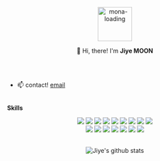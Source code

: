 <div align="center">
<img alt="mona-loading" src="https://github.com/leegeunhyeok/leegeunhyeok/assets/26512984/d4af5032-1242-4b30-98e9-2e524ca2f273" width="80" />
  
  👋 Hi, there! I'm **Jiye MOON**
</div>
<br><br>

- 📫 contact! [email](mailto:mjy6088@gmail.com)
<br><br>


**Skills** 
<div align="center">
<!-- Javascript -->
<img src="https://img.shields.io/badge/JavaScript-F7DF1E?style=for-the-badge&logo=JavaScript&logoColor=white">
<!-- React -->
<img src="https://img.shields.io/badge/React-20232A?style=for-the-badge&logo=react&logoColor=61DAFB">
<!-- Java -->
<img src="https://img.shields.io/badge/Java-ED8B00?style=for-the-badge&logo=Java&logoColor=white">
<!-- Spring Boot -->
<img src="https://img.shields.io/badge/Spring--Boot-6DB33F?style=for-the-badge&logo=Spring--Boot&logoColor=white">
<!-- Jpa -->
<img src="https://img.shields.io/badge/JPA--Hibernate-59666C?style=for-the-badge&logo=Hibernate&logoColor=white">
<!-- Oracle -->
<img src="https://img.shields.io/badge/Oracle-F80000?style=for-the-badge&logo=oracle&logoColor=black">
<!-- MySQL -->
<img src="https://img.shields.io/badge/MySQL-005C84?style=for-the-badge&logo=mysql&logoColor=white">

<!-- Python -->
<img src="https://img.shields.io/badge/Python-3776AB?style=for-the-badge&logo=python&logoColor=white">
<!-- Flask -->
<img src="https://img.shields.io/badge/Flask-000000?style=for-the-badge&logo=flask&logoColor=white">
<br>
<!-- AWS -->
<img src="https://img.shields.io/badge/Amazon_AWS-232F3E?style=for-the-badge&logo=amazon-aws&logoColor=white">


  
<!-- Junit5 -->
<img src="https://img.shields.io/badge/JUnit5-25A162?style=for-the-badge&logo=JUnit5&logoColor=white">
<!-- Swagger -->
<img src="https://img.shields.io/badge/-Swagger-%23Clojure?style=for-the-badge&logo=swagger&logoColor=white">
<!-- Postman -->
<img src="https://img.shields.io/badge/Postman-FF6C37?style=for-the-badge&logo=postman&logoColor=white">


<!-- Github -->
<img src="https://img.shields.io/badge/GitHub-100000?style=for-the-badge&logo=github&logoColor=white">
<!-- Figma -->
<img src="https://img.shields.io/badge/Figma-F24E1E?style=for-the-badge&logo=figma&logoColor=white">
<!-- Notion -->
<img src="https://img.shields.io/badge/Notion-000000?style=for-the-badge&logo=notion&logoColor=white">
</br>
</br>


![Jiye's github stats](https://github-readme-stats.vercel.app/api?username=moonjiye&show_icons=true)


<!--
**moonjiye/moonjiye** is a ✨ _special_ ✨ repository because its `README.md` (this file) appears on your GitHub profile.

Here are some ideas to get you started:

- 🔭 I’m currently working on ...
- 🌱 I’m currently learning ...
- 👯 I’m looking to collaborate on ...
- 🤔 I’m looking for help with ...
- 💬 Ask me about ...
- 📫 How to reach me: ...
- 😄 Pronouns: ...
- ⚡ Fun fact: ...
![header](https://capsule-render.vercel.app/api?type=venom&height=200&text=JIYEMOON&fontSize=40) 
-->
